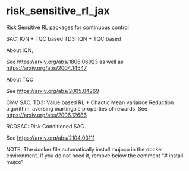 
# risk_sensitive_rl_jax
Risk Sensitive RL packages for continuous control 

SAC: IQN + TQC based 
TD3: IQN + TQC based 

About IQN, 

See 
https://arxiv.org/abs/1806.06923
as well as 
https://arxiv.org/abs/2004.14547

About TQC 

See 
https://arxiv.org/abs/2005.04269


CMV SAC, TD3: Value based RL + Chaotic Mean variance Reduction algorithm, aversing martingale properties of rewards. 
See https://arxiv.org/abs/2006.12686

RCDSAC: Risk Conditioned SAC. 

See  https://arxiv.org/abs/2104.03111

NOTE: The docker file automatically install mujoco in the docker environment. If you do not need it, remove below the comment 
"# install mujco"
